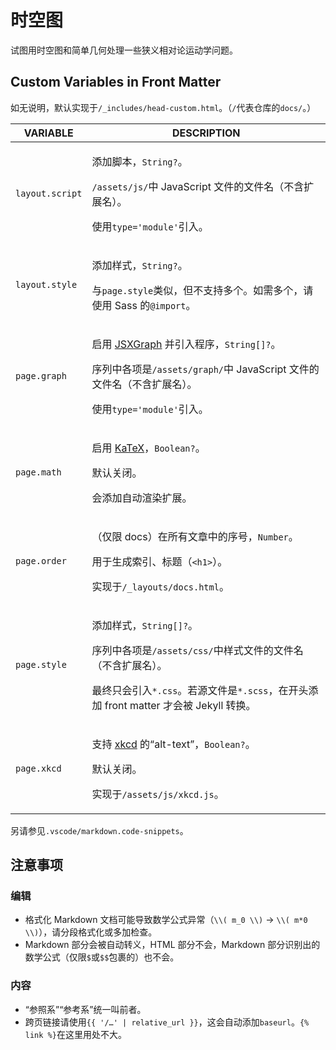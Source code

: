 # 时空图

试图用时空图和简单几何处理一些狭义相对论运动学问题。

## Custom Variables in Front Matter

如无说明，默认实现于`/_includes/head-custom.html`。（`/`代表仓库的`docs/`。）

<table>
    <thead>
        <tr>
            <th style='text-align: center;'>VARIABLE</th>
            <th style='text-align: center;'>DESCRIPTION</th>
        </tr>
    </thead>
    <tbody>
        <tr>
            <td>
                <p><code>layout.script</code></p>
            </td>
            <td>
                <p>添加脚本，<code>String?</code>。</p>
                <p><code>/assets/js/</code>中 JavaScript 文件的文件名（不含扩展名）。</p>
                <p>使用<code>type='module'</code>引入。</p>
            </td>
        </tr>
        <tr>
            <td>
                <p><code>layout.style</code></p>
            </td>
            <td>
                <p>添加样式，<code>String?</code>。</p>
                <p>与<code>page.style</code>类似，但不支持多个。如需多个，请使用 Sass 的<code>@import</code>。</p>
            </td>
        </tr>
        <tr>
            <td>
                <p><code>page.graph</code></p>
            </td>
            <td>
                <p>启用 <a href="https://jsxgraph.org/">JSXGraph</a> 并引入程序，<code>String[]?</code>。</p>
                <p>序列中各项是<code>/assets/graph/</code>中 JavaScript 文件的文件名（不含扩展名）。</p>
                <p>使用<code>type='module'</code>引入。</p>
            </td>
        </tr>
        <tr>
            <td>
                <p><code>page.math</code></p>
            </td>
            <td>
                <p>启用 <a href="https://katex.org/">KaTeX</a>，<code>Boolean?</code>。</p>
                <p>默认关闭。</p>
                <p>会添加自动渲染扩展。</p>
            </td>
        </tr>
        <tr>
            <td>
                <p><code>page.order</code></p>
            </td>
            <td>
                <p>（仅限 docs）在所有文章中的序号，<code>Number</code>。</p>
                <p>用于生成索引、标题（<code>&lt;h1&gt;</code>）。</p>
                <p>实现于<code>/_layouts/docs.html</code>。</p>
            </td>
        </tr>
        <tr>
            <td>
                <p><code>page.style</code></p>
            </td>
            <td>
                <p>添加样式，<code>String[]?</code>。</p>
                <p>序列中各项是<code>/assets/css/</code>中样式文件的文件名（不含扩展名）。</p>
                <p>最终只会引入<code>*.css</code>。若源文件是<code>*.scss</code>，在开头添加 front matter 才会被 Jekyll 转换。</p>
            </td>
        </tr>
        <tr>
            <td>
                <p><code>page.xkcd</code></p>
            </td>
            <td>
                <p>支持 <a href='https://xkcd.com/'>xkcd</a> 的“alt-text”，<code>Boolean?</code>。</p>
                <p>默认关闭。</p>
                <p>实现于<code>/assets/js/xkcd.js</code>。</p>
            </td>
        </tr>
    </tbody>
</table>

另请参见`.vscode/markdown.code-snippets`。

## 注意事项

### 编辑

-   格式化 Markdown 文档可能导致数学公式异常（`\\( m_0 \\)` → `\\( m*0 \\)`），请分段格式化或多加检查。
-   Markdown 部分会被自动转义，HTML 部分不会，Markdown 部分识别出的数学公式（仅限`$`或`$$`包裹的）也不会。

### 内容

-   “参照系”“参考系”统一叫前者。
-   跨页链接请使用`{{ '/…' | relative_url }}`，这会自动添加`baseurl`。`{% link %}`在这里用处不大。

